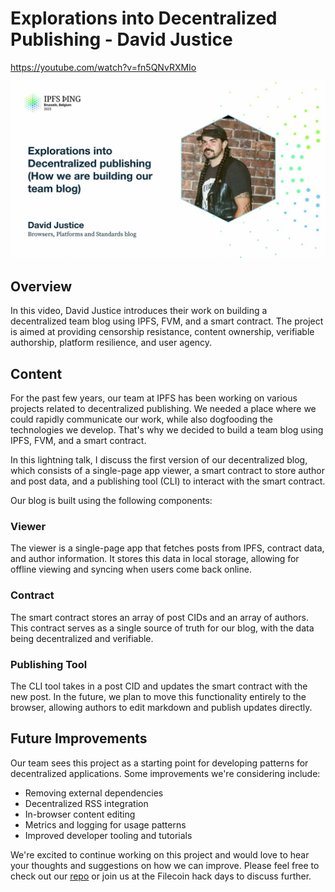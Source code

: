 # Explorations into Decentralized Publishing - David Justice

<https://youtube.com/watch?v=fn5QNvRXMIo>

![image for Explorations into Decentralized Publishing - David Justice](/thing23/fn5QNvRXMIo.jpg)

## Overview

In this video, David Justice introduces their work on building a decentralized team blog using IPFS, FVM, and a smart contract. The project is aimed at providing censorship resistance, content ownership, verifiable authorship, platform resilience, and user agency.

## Content

For the past few years, our team at IPFS has been working on various projects related to decentralized publishing. We needed a place where we could rapidly communicate our work, while also dogfooding the technologies we develop. That's why we decided to build a team blog using IPFS, FVM, and a smart contract.

In this lightning talk, I discuss the first version of our decentralized blog, which consists of a single-page app viewer, a smart contract to store author and post data, and a publishing tool (CLI) to interact with the smart contract.

Our blog is built using the following components:

### Viewer
The viewer is a single-page app that fetches posts from IPFS, contract data, and author information. It stores this data in local storage, allowing for offline viewing and syncing when users come back online.

### Contract
The smart contract stores an array of post CIDs and an array of authors. This contract serves as a single source of truth for our blog, with the data being decentralized and verifiable.

### Publishing Tool
The CLI tool takes in a post CID and updates the smart contract with the new post. In the future, we plan to move this functionality entirely to the browser, allowing authors to edit markdown and publish updates directly.

## Future Improvements

Our team sees this project as a starting point for developing patterns for decentralized applications. Some improvements we're considering include:

- Removing external dependencies
- Decentralized RSS integration
- In-browser content editing
- Metrics and logging for usage patterns
- Improved developer tooling and tutorials

We're excited to continue working on this project and would love to hear your thoughts and suggestions on how we can improve. Please feel free to check out our [repo](https://github.com/multiformats-browser-teamblog) or join us at the Filecoin hack days to discuss further.